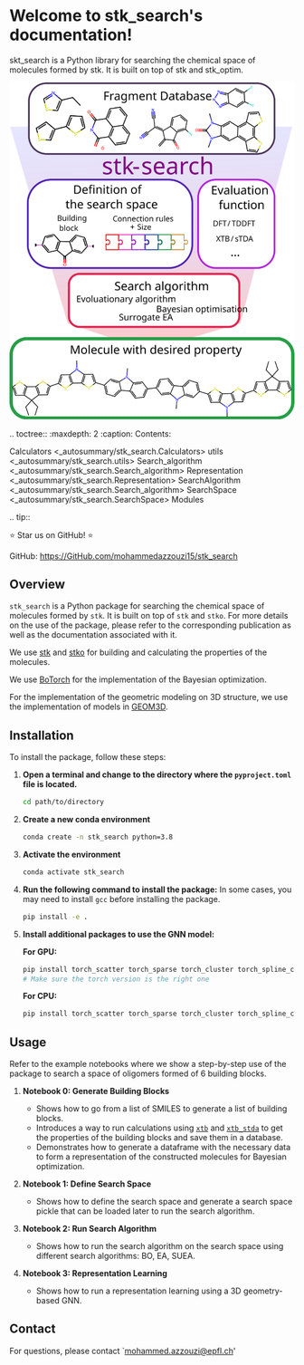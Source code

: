 Welcome to stk_search's documentation!
===================================

skt_search is a Python library for searching the chemical space of molecules formed by stk. It is built on top of stk and stk_optim.
<p align="center">
  <img src="../../overview.svg" alt="Overview Image" />
</p>

.. toctree::
   :maxdepth: 2
   :caption: Contents:

   Calculators <_autosummary/stk_search.Calculators>
   utils <_autosummary/stk_search.utils>
   Search_algorithm <_autosummary/stk_search.Search_algorithm>
   Representation <_autosummary/stk_search.Representation>
   SearchAlgorithm <_autosummary/stk_search.Search_algorithm>
   SearchSpace <_autosummary/stk_search.SearchSpace>
   Modules <modules>


.. tip::

  ⭐ Star us on GitHub! ⭐

GitHub: https://GitHub.com/mohammedazzouzi15/stk_search

## Overview

`stk_search` is a Python package for searching the chemical space of molecules formed by `stk`. It is built on top of `stk` and `stko`. For more details on the use of the package, please refer to the corresponding publication as well as the documentation associated with it.

We use [stk](https://github.com/lukasturcani/stk) and [stko](https://github.com/JelfsMaterialsGroup/stko) for building and calculating the properties of the molecules.

We use [BoTorch](https://botorch.org/) for the implementation of the Bayesian optimization.

For the implementation of the geometric modeling on 3D structure, we use the implementation of models in [GEOM3D](https://github.com/chao1224/Geom3D).

## Installation

To install the package, follow these steps:

1. **Open a terminal and change to the directory where the `pyproject.toml` file is located.**
    ```bash
    cd path/to/directory
    ```

2. **Create a new conda environment**
    ```bash
    conda create -n stk_search python=3.8
    ```

3. **Activate the environment**
    ```bash
    conda activate stk_search
    ```

4. **Run the following command to install the package:**
    In some cases, you may need to install `gcc` before installing the package.
    ```bash
    pip install -e .
    ```

5. **Install additional packages to use the GNN model:**

    **For GPU:**
    ```bash
    pip install torch_scatter torch_sparse torch_cluster torch_spline_conv -f https://data.pyg.org/whl/torch-2.3.0+cu121.html
    # Make sure the torch version is the right one
    ```

    **For CPU:**
    ```bash
    pip install torch_scatter torch_sparse torch_cluster torch_spline_conv -f https://data.pyg.org/whl/torch-2.3.0+cpu.html

## Usage

Refer to the example notebooks where we show a step-by-step use of the package to search a space of oligomers formed of 6 building blocks.

1. **Notebook 0: Generate Building Blocks**
    - Shows how to go from a list of SMILES to generate a list of building blocks.
    - Introduces a way to run calculations using [`xtb`](command:_github.copilot.openSymbolFromReferences?%5B%22%22%2C%5B%7B%22uri%22%3A%7B%22scheme%22%3A%22file%22%2C%22authority%22%3A%22%22%2C%22path%22%3A%22%2Fc%3A%2FUsers%2Fma11115%2FOneDrive%20-%20Imperial%20College%20London%2Fgithub_folder%2FSTK_search%2FREADME.md%22%2C%22query%22%3A%22%22%2C%22fragment%22%3A%22%22%7D%2C%22pos%22%3A%7B%22line%22%3A55%2C%22character%22%3A74%7D%7D%5D%2C%220faed8b2-e29e-4f60-b965-c22999e98b01%22%5D "Go to definition") and [`xtb_stda`](command:_github.copilot.openSymbolFromReferences?%5B%22%22%2C%5B%7B%22uri%22%3A%7B%22scheme%22%3A%22file%22%2C%22authority%22%3A%22%22%2C%22path%22%3A%22%2Fc%3A%2FUsers%2Fma11115%2FOneDrive%20-%20Imperial%20College%20London%2Fgithub_folder%2FSTK_search%2FREADME.md%22%2C%22query%22%3A%22%22%2C%22fragment%22%3A%22%22%7D%2C%22pos%22%3A%7B%22line%22%3A55%2C%22character%22%3A82%7D%7D%5D%2C%220faed8b2-e29e-4f60-b965-c22999e98b01%22%5D "Go to definition") to get the properties of the building blocks and save them in a database.
    - Demonstrates how to generate a dataframe with the necessary data to form a representation of the constructed molecules for Bayesian optimization.

2. **Notebook 1: Define Search Space**
    - Shows how to define the search space and generate a search space pickle that can be loaded later to run the search algorithm.

3. **Notebook 2: Run Search Algorithm**
    - Shows how to run the search algorithm on the search space using different search algorithms: BO, EA, SUEA.

4. **Notebook 3: Representation Learning**
    - Shows how to run a representation learning using a 3D geometry-based GNN.

## Contact

For questions, please contact `mohammed.azzouzi@epfl.ch'